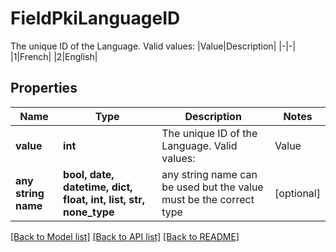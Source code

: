 # FieldPkiLanguageID

The unique ID of the Language.  Valid values:  |Value|Description| |-|-| |1|French| |2|English|

## Properties
Name | Type | Description | Notes
------------ | ------------- | ------------- | -------------
**value** | **int** | The unique ID of the Language.  Valid values:  |Value|Description| |-|-| |1|French| |2|English| | 
**any string name** | **bool, date, datetime, dict, float, int, list, str, none_type** | any string name can be used but the value must be the correct type | [optional]

[[Back to Model list]](../README.md#documentation-for-models) [[Back to API list]](../README.md#documentation-for-api-endpoints) [[Back to README]](../README.md)



